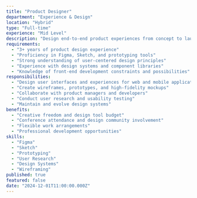 ```yaml
---
title: "Product Designer"
department: "Experience & Design"
location: "Hybrid"
type: "Full-time"
experience: "Mid Level"
description: "Design end-to-end product experiences from concept to launch. Create wireframes, prototypes, and design systems that enhance user satisfaction and business goals."
requirements:
  - "3+ years of product design experience"
  - "Proficiency in Figma, Sketch, and prototyping tools"
  - "Strong understanding of user-centered design principles"
  - "Experience with design systems and component libraries"
  - "Knowledge of front-end development constraints and possibilities"
responsibilities:
  - "Design user interfaces and experiences for web and mobile applications"
  - "Create wireframes, prototypes, and high-fidelity mockups"
  - "Collaborate with product managers and developers"
  - "Conduct user research and usability testing"
  - "Maintain and evolve design systems"
benefits:
  - "Creative freedom and design tool budget"
  - "Conference attendance and design community involvement"
  - "Flexible work arrangements"
  - "Professional development opportunities"
skills:
  - "Figma"
  - "Sketch"
  - "Prototyping"
  - "User Research"
  - "Design Systems"
  - "Wireframing"
published: true
featured: false
date: "2024-12-01T11:00:00.000Z"
---
```


